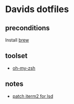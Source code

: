 # Davids dotfiles

## preconditions
Install [brew](https://brew.sh/)

## toolset
- [oh-my-zsh](http://ohmyz.sh/)

## notes
- [patch iterm2 for lsd](https://github.com/Peltoche/lsd/issues/199#issuecomment-494218334)